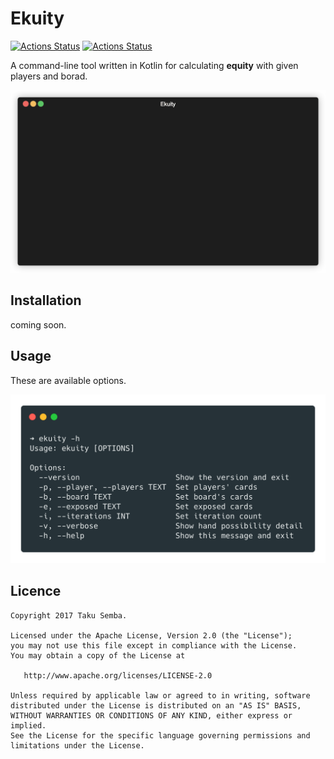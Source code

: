 # Ekuity

[![Actions Status](https://github.com/TakuSemba/Ekuity/workflows/Primary%20CI/badge.svg)](https://github.com/TakuSemba/Ekuity/actions)
[![Actions Status](https://github.com/TakuSemba/Ekuity/workflows/Release%20CI/badge.svg)](https://github.com/TakuSemba/Ekuity/actions)

A command-line tool written in Kotlin for calculating **equity** with given players and borad.

<p align="center"><img src="/art/demo.gif"/></p>

## Installation

coming soon.

## Usage

These are available options.

<p align="left"><img src="/art/usage.png" width="560px"/></p>

## Licence
```
Copyright 2017 Taku Semba.

Licensed under the Apache License, Version 2.0 (the "License");
you may not use this file except in compliance with the License.
You may obtain a copy of the License at

   http://www.apache.org/licenses/LICENSE-2.0

Unless required by applicable law or agreed to in writing, software
distributed under the License is distributed on an "AS IS" BASIS,
WITHOUT WARRANTIES OR CONDITIONS OF ANY KIND, either express or implied.
See the License for the specific language governing permissions and
limitations under the License.
```
